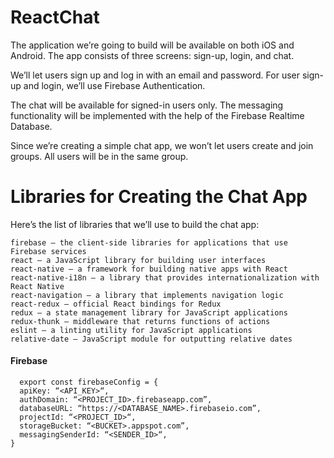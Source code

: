 # ReactChat

The application we’re going to build will be available on both iOS and Android. The app consists of three screens: sign-up, login, and chat.

We’ll let users sign up and log in with an email and password. For user sign-up and login, we’ll use Firebase Authentication.

The chat will be available for signed-in users only. The messaging functionality will be implemented with the help of the Firebase Realtime Database.

Since we’re creating a simple chat app, we won’t let users create and join groups. All users will be in the same group.


# Libraries for Creating the Chat App

Here’s the list of libraries that we’ll use to build the chat app:
```
firebase – the client-side libraries for applications that use Firebase services
react – a JavaScript library for building user interfaces
react-native – a framework for building native apps with React
react-native-i18n – a library that provides internationalization with React Native
react-navigation ‒ a library that implements navigation logic
react-redux – official React bindings for Redux
redux ‒ a state management library for JavaScript applications
redux-thunk ‒ middleware that returns functions of actions
eslint ‒ a linting utility for JavaScript applications
relative-date – JavaScript module for outputting relative dates
```

#### Firebase
```
  export const firebaseConfig = {
  apiKey: “<API_KEY>“,
  authDomain: “<PROJECT_ID>.firebaseapp.com”,
  databaseURL: “https://<DATABASE_NAME>.firebaseio.com”,
  projectId: “<PROJECT_ID>“,
  storageBucket: “<BUCKET>.appspot.com”,
  messagingSenderId: “<SENDER_ID>“,
}
```
